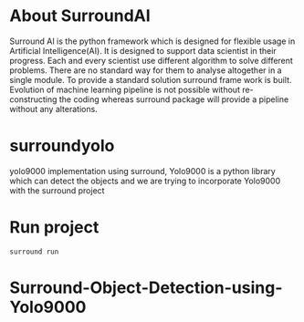 
# About SurroundAI


Surround AI is the python framework which is designed for flexible usage in Artificial Intelligence(AI). It is designed to support data scientist in their progress. Each and every scientist use different algorithm to solve different problems. There are no standard way for them to analyse altogether in a single module. To provide a standard solution surround frame work is built. Evolution of machine learning pipeline is not possible without re-constructing the coding whereas surround package will provide a pipeline without any alterations.



# surroundyolo

yolo9000 implementation using surround, Yolo9000 is a python library which can detect the objects and we are trying to incorporate Yolo9000 with the surround project

# Run project
`surround run`
# Surround-Object-Detection-using-Yolo9000
